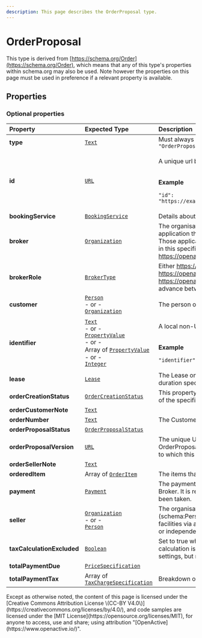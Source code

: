 ```yaml
---
description: This page describes the OrderProposal type.
---
```


# OrderProposal

This type is derived from [https://schema.org/Order](https://schema.org/Order), which means that any of this type's properties within schema.org may also be used. Note however the properties on this page must be used in preference if a relevant property is available.

## **Properties**

### **Optional properties**

<table>
  <thead>
    <tr>
      <th style="text-align:left">Property</th>
      <th style="text-align:left">Expected Type</th>
      <th style="text-align:left">Description</th>
    </tr>
  </thead>
  <tbody>
    <tr>
      <td style="text-align:left"><b>type</b>
      </td>
      <td style="text-align:left"> <a href="https://schema.org/Text"><code>Text</code></a>
      </td>
      <td style="text-align:left">Must always be present and set to <code>&quot;type&quot;: &quot;OrderProposal&quot;</code>
      </td>
    </tr>
    <tr>
      <td style="text-align:left"><b>id</b>
      </td>
      <td style="text-align:left"> <a href="https://schema.org/URL"><code>URL</code></a>
      </td>
      <td style="text-align:left">
        <p>A unique url based identifier for the record</p>
        <p>
          <br /><b>Example</b>
        </p>
        <p><code>&quot;id&quot;: &quot;https://example.com/Order/a4bf0373270be80312345&quot;</code>
        </p>
      </td>
    </tr>
    <tr>
      <td style="text-align:left"><b>bookingService</b>
      </td>
      <td style="text-align:left"> <a href="https://developer.openactive.io/data-model/types/bookingservice"><code>BookingService</code></a>
      </td>
      <td style="text-align:left">Details about the Booking System</td>
    </tr>
    <tr>
      <td style="text-align:left"><b>broker</b>
      </td>
      <td style="text-align:left"> <a href="https://developer.openactive.io/data-model/types/organization"><code>Organization</code></a>
      </td>
      <td style="text-align:left">The organisation or developer providing an application that allows Customers
        to make bookings. Those applications will be clients of the API defined
        in this specification. If brokerRole is set to <a href="https://openactive.io/NoBroker">https://openactive.io/NoBroker</a> this
        is not required.</td>
    </tr>
    <tr>
      <td style="text-align:left"><b>brokerRole</b>
      </td>
      <td style="text-align:left"> <a href="https://openactive.io/BrokerType"><code>BrokerType</code></a>
      </td>
      <td style="text-align:left">Either <a href="https://openactive.io/AgentBroker">https://openactive.io/AgentBroker</a>,
        <a
        href="https://openactive.io/ResellerBroker">https://openactive.io/ResellerBroker</a>or <a href="https://openactive.io/NoBroker">https://openactive.io/NoBroker</a>,
          as agreed in advance between the Broker and Seller.</td>
    </tr>
    <tr>
      <td style="text-align:left"><b>customer</b>
      </td>
      <td style="text-align:left"> <a href="https://developer.openactive.io/data-model/types/person"><code>Person</code></a>
        <br
        />- or -
        <br /><a href="https://developer.openactive.io/data-model/types/organization"><code>Organization</code></a>
      </td>
      <td style="text-align:left">The person or organization purchasing the Order.</td>
    </tr>
    <tr>
      <td style="text-align:left"><b>identifier</b>
      </td>
      <td style="text-align:left"> <a href="https://schema.org/Text"><code>Text</code></a>
        <br />- or -
        <br /><a href="https://developer.openactive.io/data-model/types/propertyvalue"><code>PropertyValue</code></a>
        <br
        />- or -
        <br />Array of <a href="https://developer.openactive.io/data-model/types/propertyvalue"><code>PropertyValue</code></a>
        <br
        />- or -
        <br /><a href="https://schema.org/Integer"><code>Integer</code></a>
      </td>
      <td style="text-align:left">
        <p>A local non-URI identifier for the resource</p>
        <p>
          <br /><b>Example</b>
        </p>
        <p><code>&quot;identifier&quot;: &quot;SB1234&quot;</code>
        </p>
      </td>
    </tr>
    <tr>
      <td style="text-align:left"><b>lease</b>
      </td>
      <td style="text-align:left"> <a href="https://developer.openactive.io/data-model/types/lease"><code>Lease</code></a>
      </td>
      <td style="text-align:left">The Lease on the OrderItems which lasts for the duration specified by
        the Booking System.</td>
    </tr>
    <tr>
      <td style="text-align:left"><b>orderCreationStatus</b>
      </td>
      <td style="text-align:left"> <a href="https://openactive.io/OrderCreationStatus"><code>OrderCreationStatus</code></a>
      </td>
      <td style="text-align:left">This property is internal to the Broker in this version of the specification.</td>
    </tr>
    <tr>
      <td style="text-align:left"><b>orderCustomerNote</b>
      </td>
      <td style="text-align:left"> <a href="https://schema.org/Text"><code>Text</code></a>
      </td>
      <td style="text-align:left"></td>
    </tr>
    <tr>
      <td style="text-align:left"><b>orderNumber</b>
      </td>
      <td style="text-align:left"> <a href="https://schema.org/Text"><code>Text</code></a>
      </td>
      <td style="text-align:left">The Customer-facing identifier of the Order.</td>
    </tr>
    <tr>
      <td style="text-align:left"><b>orderProposalStatus</b>
      </td>
      <td style="text-align:left"> <a href="https://openactive.io/OrderProposalStatus"><code>OrderProposalStatus</code></a>
      </td>
      <td style="text-align:left"></td>
    </tr>
    <tr>
      <td style="text-align:left"><b>orderProposalVersion</b>
      </td>
      <td style="text-align:left"> <a href="https://schema.org/URL"><code>URL</code></a>
      </td>
      <td style="text-align:left">The unique URL representing this version of the OrderProposal, or the
        version of the OrderProposal to which this Order is related.</td>
    </tr>
    <tr>
      <td style="text-align:left"><b>orderSellerNote</b>
      </td>
      <td style="text-align:left"> <a href="https://schema.org/Text"><code>Text</code></a>
      </td>
      <td style="text-align:left"></td>
    </tr>
    <tr>
      <td style="text-align:left"><b>orderedItem</b>
      </td>
      <td style="text-align:left">Array of <a href="https://developer.openactive.io/data-model/types/orderitem"><code>OrderItem</code></a>
      </td>
      <td style="text-align:left">The items that constitute the Order.</td>
    </tr>
    <tr>
      <td style="text-align:left"><b>payment</b>
      </td>
      <td style="text-align:left"> <a href="https://developer.openactive.io/data-model/types/payment"><code>Payment</code></a>
      </td>
      <td style="text-align:left">The payment associated with the Order by the Broker. It is required for
        cases where a payment has been taken.</td>
    </tr>
    <tr>
      <td style="text-align:left"><b>seller</b>
      </td>
      <td style="text-align:left"> <a href="https://developer.openactive.io/data-model/types/organization"><code>Organization</code></a>
        <br
        />- or -
        <br /><a href="https://developer.openactive.io/data-model/types/person"><code>Person</code></a>
      </td>
      <td style="text-align:left">The organisation (schema:Organization) or person (schema:Person) providing
        access to events or facilities via a Booking System. e.g. a leisure provider
        or independent instructor running a yoga classes.</td>
    </tr>
    <tr>
      <td style="text-align:left"><b>taxCalculationExcluded</b>
      </td>
      <td style="text-align:left"> <a href="https://schema.org/Boolean"><code>Boolean</code></a>
      </td>
      <td style="text-align:left">Set to true when business-to-business tax calculation is required by the
        seller or brokerRole settings, but not supported by the Broker.</td>
    </tr>
    <tr>
      <td style="text-align:left"><b>totalPaymentDue</b>
      </td>
      <td style="text-align:left"> <a href="https://developer.openactive.io/data-model/types/pricespecification"><code>PriceSpecification</code></a>
      </td>
      <td style="text-align:left"></td>
    </tr>
    <tr>
      <td style="text-align:left"><b>totalPaymentTax</b>
      </td>
      <td style="text-align:left">Array of <a href="https://developer.openactive.io/data-model/types/taxchargespecification"><code>TaxChargeSpecification</code></a>
      </td>
      <td style="text-align:left">Breakdown of tax payable for the Order.</td>
    </tr>
  </tbody>
</table>Except as otherwise noted, the content of this page is licensed under the [Creative Commons Attribution License \(CC-BY V4.0\)](https://creativecommons.org/licenses/by/4.0/), and code samples are licensed under the [MIT License](https://opensource.org/licenses/MIT), for anyone to access, use and share; using attribution "[OpenActive](https://www.openactive.io/)".

